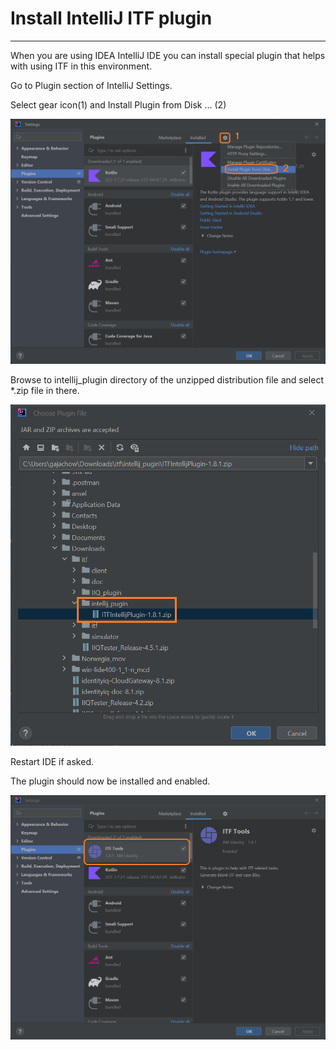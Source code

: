 
# Install IntelliJ ITF plugin

* * *

When you are using IDEA IntelliJ IDE you can install special plugin that helps with using ITF in this environment.

Go to Plugin section of IntelliJ Settings.

Select gear icon(1) and Install Plugin from Disk … (2)

![install intellij plugin 1.png](assets/images/install%20intellij%20plugin%201.png)

Browse to intellij\_plugin directory of the unzipped distribution file and select \*.zip file in there.

![install intellij plugin 2.png](assets/images/install%20intellij%20plugin%202.png)

Restart IDE if asked.

The plugin should now be installed and enabled.

![install intellij plugin 3.png](assets/images/install%20intellij%20plugin%203.png)